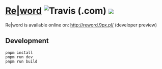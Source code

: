 # [Re|word](http://reword.9px.pl/) ![Travis (.com)](https://img.shields.io/travis/com/KacperKozak/Reword.svg?style=flat-square) ![](https://img.shields.io/badge/code_style-prettier-ff69b4.svg?style=flat-square)

Re|word is available online on: http://reword.9px.pl/ (developer preview)

## Development

```
pnpm install
pnpm run dev
pnpm run build
```
